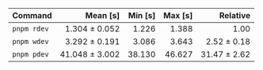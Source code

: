 | Command | Mean [s] | Min [s] | Max [s] | Relative |
|:---|---:|---:|---:|---:|
| `pnpm rdev` | 1.304 ± 0.052 | 1.226 | 1.388 | 1.00 |
| `pnpm wdev` | 3.292 ± 0.191 | 3.086 | 3.643 | 2.52 ± 0.18 |
| `pnpm pdev` | 41.048 ± 3.002 | 38.130 | 46.627 | 31.47 ± 2.62 |
